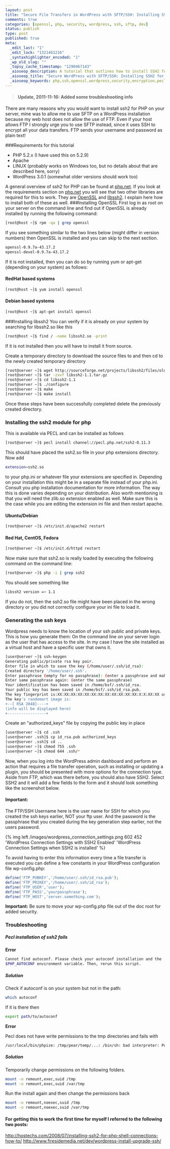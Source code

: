 ```yaml
---
layout: post
title: "Secure File Transfers in WordPress with SFTP/SSH: Installing SSH2 for PHP"
comments: true
categories: [openssl, php, security, wordpress, ssh, sftp, dev]
status: publish
type: post
published: true
meta: 
  _edit_last: "1"
  _edit_lock: "1321461216"
  _syntaxhighlighter_encoded: "1"
  _wp_old_slug: ""
  _topsy_cache_timestamp: "1290467143"
  _aioseop_description: A tutorial that outlines how to install SSH2 for PHP and ultimately enable SFTP/SSH in WordPress in order to securely transfer data to your blog.
  _aioseop_title: "Secure WordPress with SFTP/SSH: Installing SSH2 for PHP"
  _aioseop_keywords: php,ssh,openssl,wordpress,security,encryption,pecl,ftp,sftp
---
```

>#### Update, 2011-11-16: Added some troubleshooting info

There are many reasons why you would want to install ssh2 for PHP on your server, mine was to allow me to use SFTP on a WordPress installation because my web host does not allow the use of FTP. Even if your host allows FTP I strongly urge you to use SFTP instead, since it uses SSH to encrypt all your data transfers. FTP sends your username and password as plain text!
<!--more-->
###Requirements for this tutorial
* PHP 5.2.x (I have used this on 5.2.9)
* Apache
* LINUX (probably works on Windows too, but no details about that are described here, sorry)
* WordPress 3.0.1 (somewhat older versions should work too)

A general overview of ssh2 for PHP can be found at <a title="PHP: Hypertext Processor" href="http://www.php.net/manual/en/book.ssh2.php">php.net</a>. If you look at the requirements section on <a title="PHP: Hypertext Processor" href="http://www.php.net/manual/en/ssh2.requirements.php">php.net</a> you will see that two other libraries are required for this to work. They are <a title="OpenSSL: Cryptography and SSL\TLS Toolkit" href="http://www.openssl.org/" target="_self">OpenSSL</a> and <a title="ibssh2 is a client-side C library implementing the SSH2 protocol" href="http://www.libssh2.org/" target="_self">libssh2</a>. I explain here how to install both of these as well.
###Installing OpenSSL
First log in as root on your server on the command line and find out if OpenSSL is already installed by running the following command:

``` bash
[root@host ~]$ rpm -qa | grep openssl
```

If you see something similar to the two lines below (might differ in version numbers) then OpenSSL is installed and you can skip to the next section.

``` bash
openssl-0.9.7a-43.17.2
openssl-devel-0.9.7a-43.17.2
```

If it is not installed, then you can do so by running yum or apt-get (depending on your system) as follows:

#### RedHat based systems

``` bash
[root@host ~]$ yum install openssl
```

#### Debian based systems

``` bash
[root@host ~]$ apt-get install openssl
```

###Installing libssh2
You can verify if it is already on your system by searching for libssh2.so like this

``` bash
[root@host ~]$ find / -name libssh2.so -print
```

If it is not installed then you will have to install it from source.

Create a temporary directory to download the source files to and then cd to the newly created temporary directory

``` bash
[root@server ~]$ wget http://sourceforge.net/projects/libssh2/files/old-libssh2-releases/1.1/libssh2-1.1.tar.gz
[root@server ~]$ tar -zxvf libssh2-1.1.tar.gz
[root@server ~]$ cd libssh2-1.1
[root@server ~]$ ./configure
[root@server ~]$ make
[root@server ~]$ make install
```

Once these steps have been successfully completed delete the previously created directory.

### Installing the ssh2 module for php

This is available via PECL and can be installed as follows

``` bash
[root@server ~]$ pecl install channel://pecl.php.net/ssh2-0.11.3
```

This should have placed the ssh2.so file in your php extensions directory. Now add

``` bash
extension=ssh2.so
```

to your php.ini or whatever file your extensions are specified in. Depending on your installation this might be in a separate file instead of your php.ini. Consult you php installation documentation for more information. The way this is done varies depending on your distribution.
Also worth mentioning is that you will need the zlib.so extension enabled as well. Make sure this is the case while you are editing the extension ini file and then restart apache.

#### Ubuntu/Debian

``` bash
[root@server ~]$ /etc/init.d/apache2 restart
```

#### Red Hat, CentOS, Fedora

``` bash
[root@server ~]$ /etc/init.d/httpd restart
```

Now make sure that ssh2.so is really loaded by executing the following command on the command line:

``` bash
[root@server ~]$ php -i | grep ssh2
```

You should see something like

``` bash
libssh2 version => 1.1
```

If you do not, then the ssh2.so file might have been placed in the wrong directory or you did not correctly configure your ini file to load it.

### Generating the ssh keys

Wordpress needs to know the location of your ssh public and private keys. This is how you generate them:
On the command line on your server login as the user that has access to the site. In my case I have the site installed as a virtual host and have a specific user that owns it.

``` bash
[user@server ~]$ ssh-keygen
Generating public/private rsa key pair.
Enter file in which to save the key (/home/user/.ssh/id_rsa):
Created directory '/home/user/.ssh'.
Enter passphrase (empty for no passphrase): (enter a passphrase and make note of it)
Enter same passphrase again: (enter the same passphrase)
Your identification has been saved in /home/bsf/.ssh/id_rsa.
Your public key has been saved in /home/bsf/.ssh/id_rsa.pub.
The key fingerprint is:XX:XX:XX:XX:XX:XX:XX:XX:XX:XX:XX:XX:X:X:XX:XX user@server.something.com
The key's randomart image is:
+--[ RSA 2048]----+
(info will be displayed here)
+-----------------+
```

Create an "authorized_keys" file by copying the public key in place

``` bash
[user@server ~]$ cd .ssh
[user@server .ssh]$ cp id_rsa.pub authorized_keys
[user@server .ssh]$ cd ..
[user@server ~]$ chmod 755 .ssh
[user@server ~]$ chmod 644 .ssh/*
```

Now, when you log into the WordPress admin dashboard and perform an action that requires a file transfer operation, such as installing or updating a plugin, you should be presented with more options for the connection type. Aside from FTP, which was there before, you should also have SSH2.
Select SSH2 and it will add a few fields to the form and it should look something like the screenshot below.

#### Important:

The FTP/SSH Username here is the user name for SSH for which you created the ssh keys earlier, NOT your ftp user. And the password is the passphrase that you created during the key generation step earlier, not the users password.

{% img left /images/wordpress_connection_settings.png 602 452 'WordPress Connection Settings with SSH2 Enabled' 'WordPress Connection Settings when SSH2 is installed' %}

To avoid having to enter this information every time a file transfer is executed you can define a few constants in your WordPress configuration file wp-config.php:

``` php
define('FTP_PUBKEY','/home/user/.ssh/id_rsa.pub');
define('FTP_PRIKEY','/home/user/.ssh/id_rsa');
define('FTP_USER','user');
define('FTP_PASS','yourpassphrase');
define('FTP_HOST','server.something.com');
```

**Important:** Be sure to move your wp-config.php file out of the doc root for added security.

### Troubleshooting

##### Pecl installation of ssh2 fails

**Error**
``` bash
Cannot find autoconf. Please check your autoconf installation and the
$PHP_AUTOCONF environment variable. Then, rerun this script.
```

##### Solution

Check if autoconf is on your system but not in the path:

``` bash
which autoconf
```

If it is there then

``` bash
export path/to/autoconf
```

**Error**

Pecl does not have write permissions to the tmp directories and fails with

``` bash
/usr/local/bin/phpize: /tmp/pear/temp/...: /bin/sh: bad interpreter: Permission denied
```

##### Solution
Temporarily change permissions on the following folders.

``` bash
mount -o remount,exec,suid /tmp
mount -o remount,exec,suid /var/tmp
```

Run the install again and then change the permissions back

``` bash
mount -o remount,noexec,suid /tmp
mount -o remount,noexec,suid /var/tmp
```

#### For getting this to work the first time for myself I referred to the following two posts:
<a href="http://hostechs.com/2008/07/installing-ssh2-for-php-shell-connections-how-to/">http://hostechs.com/2008/07/installing-ssh2-for-php-shell-connections-how-to/</a>
<a href="http://www.firesidemedia.net/dev/wordpress-install-upgrade-ssh/">http://www.firesidemedia.net/dev/wordpress-install-upgrade-ssh/</a>

